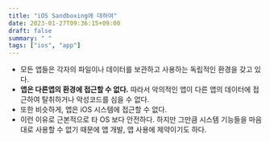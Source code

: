 ```yaml
---
title: "iOS Sandboxing에 대하여"
date: 2023-01-27T09:36:15+09:00
draft: false
summary: " "
tags: ["ios", "app"]
---
```


* 모든 앱들은 각자의 파일이나 데이터를 보관하고 사용하는 독립적인 환경을 갖고 있다. 
* **앱은 다른앱의 환경에 접근할 수 없다.** 따라서 악의적인 앱이 다른 앱의 데이터에 접근하여 탈취하거나 악성코드를 심을 수 없다. 
* 또한 비슷하게, 앱은 iOS 시스템에 접근할 수 없다. 
* 이런 이유로 근본적으로 타 OS 보다 안전하다. 하지만 그만큼 시스템 기능들을 마음대로 사용할 수 없기 때문에 앱 개발, 앱 사용에 제약이기도 하다.
